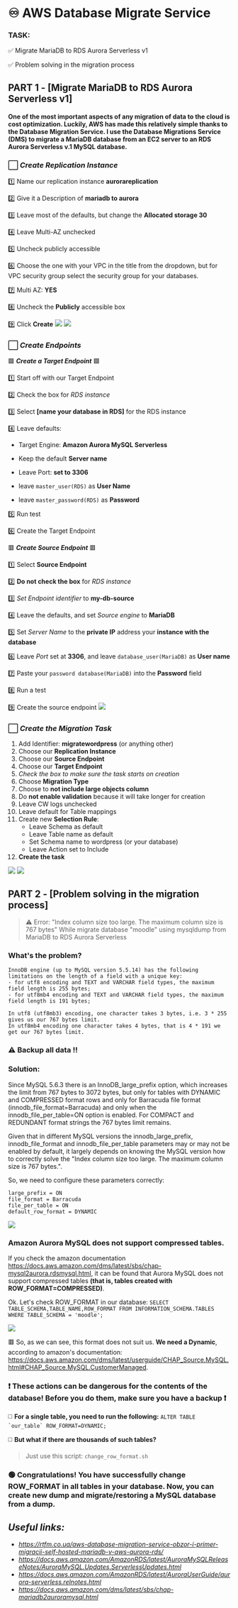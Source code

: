 # :infinity: AWS Database Migrate Service
### TASK: 
:white_check_mark: Migrate MariaDB to RDS Aurora Serverless v1

:white_check_mark: Problem solving in the migration process

## PART 1 - [Migrate MariaDB to RDS Aurora Serverless v1]

#### One of the most important aspects of any migration of data to the cloud is cost optimization. Luckily, AWS has made this relatively simple thanks to the Database Migration Service. I use the Database Migrations Service (DMS) to migrate a MariaDB database from an EC2 server to an RDS Aurora Serverless v.1 MySQL database.

### :white_large_square: _Create Replication Instance_

  :one: Name our replication instance **aurorareplication**

  :two: Give it a Description of **mariadb to aurora**

  :three: Leave most of the defaults, but change the **Allocated storage 30**

:four: Leave Multi-AZ unchecked

:five: Uncheck publicly accessible

:six: Choose the one with your VPC in the title from the dropdown, but for VPC security group select the security group for your databases.

:seven: Multi AZ: **YES**

8️⃣ Uncheck the **Publicly** accessible box

:nine: Click **Create**
<img src ='Screenshots/Replication_instance_done_1.png'>
<img src ='Screenshots/Replication_instance_done_2.png'>

### :white_large_square: _Create Endpoints_
:green_square: _**Create a Target Endpoint**_ :green_square:

  :one: Start off with our Target Endpoint
  
  :two: Check the box for _RDS instance_
  
  :three: Select **[name your database in RDS]** for the RDS instance
  
  :four: Leave defaults:
  
   - Target Engine: **Amazon Aurora MySQL Serverless**
     
   - Keep the default **Server name**
     
   - Leave Port: **set to 3306**
     
   - leave `master_user(RDS)` as **User Name**
     
   - leave `master_password(RDS)` as **Password**
  
  :five: Run test
  
  :six: Create the Target Endpoint

:red_square: _**Create Source Endpoint**_ :red_square:

  :one: Select **Source Endpoint**
  
  :two: **Do not check the box** for _RDS instance_
  
  :three: _Set Endpoint identifier_ to **my-db-source**
  
  :four: Leave the defaults, and set _Source engine_ to **MariaDB**
  
  :five: Set _Server Name_ to the **private IP** address your **instance with the database**
  
  :six: Leave _Port_ set at **3306**, and leave `database_user(MariaDB)` as **User name**
  
  :seven: Paste your `password database(MariaDB)` into the **Password** field
  
  :eight: Run a test
  
  :nine: Create the source endpoint
<img src ='Screenshots/Endpoints_done.png'>

### :white_large_square: _Create the Migration Task_

1. Add Identifier: **migratewordpress** (or anything other)
2. Choose our **Replication Instance**
3. Choose our **Source Endpoint**
4. Choose our **Target Endpoint**
5. _Check the box to make sure the task starts on creation_
6. Choose **Migration Type**
7. Choose to **not include large objects column**
8. Do **not enable validation** because it will take longer for creation
9. Leave CW logs unchecked
10. Leave default for Table mappings
11. Create new **Selection Rule**:
    - Leave Schema as default 
    - Leave Table name as default 
    - Set Schema name to wordpress (or your database) 
    - Leave Action set to Include
12. **Create the task**
<img src ='Screenshots/Migration_Task_Complete.png'>
<img src ='Screenshots/Migration_Task_Complete_2.png'>


## PART 2 - [Problem solving in the migration process]

> :warning: Error: "Index column size too large. The maximum column size is 767 bytes" While migrate database "moodle" using mysqldump from MariaDB to RDS Aurora Serverless

### What's the problem?
```
InnoDB engine (up to MySQL version 5.5.14) has the following limitations on the length of a field with a unique key:
- for utf8 encoding and TEXT and VARCHAR field types, the maximum field length is 255 bytes;
- for utf8mb4 encoding and TEXT and VARCHAR field types, the maximum field length is 191 bytes;

In utf8 (utf8mb3) encoding, one character takes 3 bytes, i.e. 3 * 255 gives us our 767 bytes limit.
In utf8mb4 encoding one character takes 4 bytes, that is 4 * 191 we get our 767 bytes limit.
```
### :warning: Backup all data :bangbang:
### Solution:

Since MySQL 5.6.3 there is an InnoDB_large_prefix option, which increases the limit from 767 bytes to 3072 bytes, but only for tables with DYNAMIC and COMPRESSED format rows and only for Barracuda file format (innodb_file_format=Barracuda) and only when the innodb_file_per_table=ON option is enabled. For COMPACT and REDUNDANT format strings the 767 bytes limit remains.

Given that in different MySQL versions the innodb_large_prefix, innodb_file_format and innodb_file_per_table parameters may or may not be enabled by default, it largely depends on knowing the MySQL version how to correctly solve the "Index column size too large. The maximum column size is 767 bytes.".

So, we need to configure these parameters correctly:
```
large_prefix = ON
file_format = Barracuda
file_per_table = ON
default_row_format = DYNAMIC
```
<img src ='Screenshots/Parameter_group.png'>

### Amazon Aurora MySQL does not support compressed tables.

If you check the amazon documentation https://docs.aws.amazon.com/dms/latest/sbs/chap-mysql2aurora.rdsmysql.html, it can be found that Aurora MySQL does not support compressed tables **(that is, tables created with ROW_FORMAT=COMPRESSED)**.

Ok. Let's check ROW_FORMAT in our database: 
`SELECT TABLE_SCHEMA,TABLE_NAME,ROW_FORMAT FROM INFORMATION_SCHEMA.TABLES WHERE TABLE_SCHEMA = 'moodle';`

<img src ='Screenshots/check_ROW_FORMAT.png'>

:red_square: So, as we can see, this format does not suit us. **We need a Dynamic**, according to amazon's documentation: https://docs.aws.amazon.com/dms/latest/userguide/CHAP_Source.MySQL.html#CHAP_Source.MySQL.CustomerManaged.

### :exclamation: These actions can be dangerous for the contents of the database! Before you do them, make sure you have a backup :exclamation:

:white_medium_square: **For a single table, you need to run the following:**
```ALTER TABLE `our_table` ROW_FORMAT=DYNAMIC;```

:white_medium_square: **But what if there are thousands of such tables?**
>Just use this script: `change_row_format.sh`


### :green_circle: Congratulations! You have successfully change ROW_FORMAT in all tables in your database. Now, you can create new dump and migrate/restoring a MySQL database from a dump.


## _Useful links:_
- _https://rtfm.co.ua/aws-database-migration-service-obzor-i-primer-migracii-self-hosted-mariadb-v-aws-aurora-rds/_
- _https://docs.aws.amazon.com/AmazonRDS/latest/AuroraMySQLReleaseNotes/AuroraMySQL.Updates.ServerlessUpdates.html_
- _https://docs.aws.amazon.com/AmazonRDS/latest/AuroraUserGuide/aurora-serverless.relnotes.html_
- _https://docs.aws.amazon.com/dms/latest/sbs/chap-mariadb2auroramysql.html_
 
